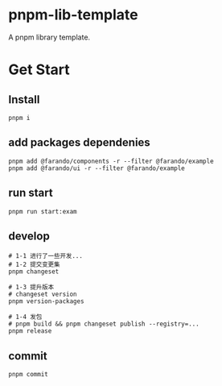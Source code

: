 # pnpm-lib-template
A pnpm library template.

# Get Start
## Install
```
pnpm i
```

## add packages dependenies
```
pnpm add @farando/components -r --filter @farando/example
pnpm add @farando/ui -r --filter @farando/example
```

## run start
```
pnpm run start:exam
```

## develop 
```
# 1-1 进行了一些开发...
# 1-2 提交变更集
pnpm changeset

# 1-3 提升版本
# changeset version
pnpm version-packages 

# 1-4 发包
# pnpm build && pnpm changeset publish --registry=...
pnpm release 
```

## commit
```
pnpm commit
```




